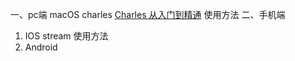 一、pc端
  macOS charles 
  [Charles 从入门到精通](https://blog.devtang.com/2015/11/14/charles-introduction/)
  使用方法
二、手机端
 1. IOS
    stream
    使用方法
 2. Android
